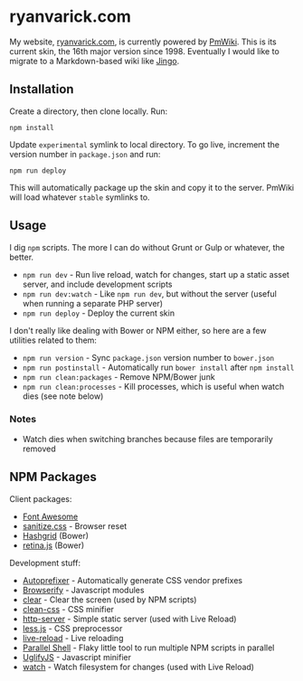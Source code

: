 # ryanvarick.com

My website, [ryanvarick.com](https://www.ryanvarick.com), is currently powered by [PmWiki](http://www.pmwiki.org). This is its current skin, the 16th major version since 1998. Eventually I would like to migrate to a Markdown-based wiki like [Jingo](https://github.com/claudioc/jingo).

## Installation

Create a directory, then clone locally. Run:

    npm install

Update `experimental` symlink to local directory. To go live, increment the version number in `package.json` and run:

    npm run deploy

This will automatically package up the skin and copy it to the server. PmWiki will load whatever `stable` symlinks to.

## Usage

I dig `npm` scripts. The more I can do without Grunt or Gulp or whatever, the better.

* `npm run dev` - Run live reload, watch for changes, start up a static asset server, and include development scripts
* `npm run dev:watch` - Like `npm run dev`, but without the server (useful when running a separate PHP server)
* `npm run deploy` - Deploy the current skin

I don't really like dealing with Bower or NPM either, so here are a few utilities related to them:

* `npm run version` - Sync `package.json` version number to `bower.json`
* `npm run postinstall` - Automatically run `bower install` after `npm install`
* `npm run clean:packages` - Remove NPM/Bower junk
* `npm run clean:processes` - Kill processes, which is useful when watch dies (see note below)

### Notes

* Watch dies when switching branches because files are temporarily removed

## NPM Packages

Client packages:

* [Font Awesome](http://fortawesome.github.io/Font-Awesome/)
* [sanitize.css](http://jonathantneal.github.io/sanitize.css/) - Browser reset
* [Hashgrid](http://hashgrid.com) (Bower)
* [retina.js](http://imulus.github.io/retinajs/) (Bower)

Development stuff:

* [Autoprefixer](https://github.com/postcss/autoprefixer) - Automatically generate CSS vendor prefixes
* [Browserify](https://github.com/substack/node-browserify) - Javascript modules
* [clear](https://github.com/bahamas10/node-clear) - Clear the screen (used by NPM scripts)
* [clean-css](https://github.com/jakubpawlowicz/clean-css) - CSS minifier
* [http-server](https://github.com/indexzero/http-server) - Simple static server (used with Live Reload)
* [less.js](https://github.com/less/less.js) - CSS preprocessor
* [live-reload](https://github.com/Raynos/live-reload) - Live reloading
* [Parallel Shell](https://github.com/keithamus/parallelshell) - Flaky little tool to run multiple NPM scripts in parallel
* [UglifyJS](https://github.com/mishoo/UglifyJS2) - Javascript minifier
* [watch](https://github.com/mikeal/watch) - Watch filesystem for changes (used with Live Reload)

